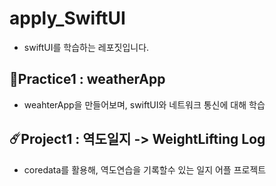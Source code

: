 # apply_SwiftUI

- swiftUI를 학습하는 레포짓입니다.

## 📝Practice1 :  weatherApp
- weahterApp을 만들어보며, swiftUI와 네트워크 통신에 대해 학습

## ☄️Project1 :  역도일지 -> WeightLifting Log
- coredata를 활용해, 역도연습을 기록할수 있는 일지 어플 프로젝트
